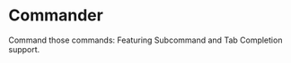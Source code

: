Commander
================

Command those commands: Featuring Subcommand and Tab Completion support.
